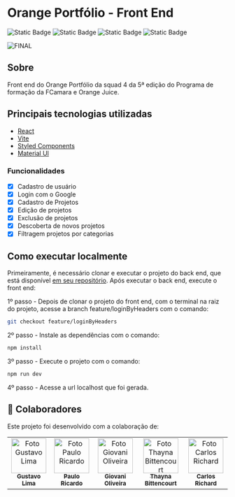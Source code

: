 # Orange Portfólio - Front End

![Static Badge](https://img.shields.io/badge/release%20date-february-orange)
![Static Badge](https://img.shields.io/badge/squad%204-orange)
![Static Badge](https://img.shields.io/badge/orange%20juice-orange)
![Static Badge](https://img.shields.io/badge/fcamara-orange)


![FINAL](https://github.com/Squad-4-Hackathon-FCamara/Back-End/assets/50846424/91e76f8f-1216-4a92-a51c-67fab77dd134)


## Sobre
Front end do Orange Portfólio da squad 4 da 5ª edição do Programa de formação da FCamara e Orange Juice.

## Principais tecnologias utilizadas
* [React](https://react.dev/)
* [Vite](https://vitejs.dev/)
* [Styled Components](https://styled-components.com/)
* [Material UI](https://mui.com/material-ui/)

### Funcionalidades

- [x] Cadastro de usuário
- [x] Login com o Google
- [x] Cadastro de Projetos
- [x] Edição de projetos
- [x] Exclusão de projetos
- [x] Descoberta de novos projetos
- [x] Filtragem projetos por categorias

## Como executar localmente
Primeiramente, é necessário clonar e executar o projeto do back end, que está disponível [em seu repositório](https://github.com/Squad-4-Hackathon-FCamara/Back-End).
Após executar o back end, execute o front end:

1º passo - Depois de clonar o projeto do front end, com o terminal na raiz do projeto, acesse a branch feature/loginByHeaders com o comando:
```bash
git checkout feature/loginByHeaders
```
2º passo - Instale as dependências com o comando:
```bash
npm install
```
3º passo - Execute o projeto com o comando:
```bash
npm run dev
```
4º passo - Acesse a url localhost que foi gerada.

## 🤝 Colaboradores

Este projeto foi desenvolvido com a colaboração de:

<table>
  <tr>
    <td align="center"><a href="https://github.com/gustas01"><img src="https://firebasestorage.googleapis.com/v0/b/uploads-58ebc.appspot.com/o/gustavo.jpeg?alt=media&token=f3033590-35d0-4456-8814-eb29e7274879" width="80px;" alt="Foto Gustavo Lima"/><br /><sub><b>Gustavo Lima</b></sub></a><br /></td>
    <td align="center"><a href="https://github.com/Paulo-Ricard0"><img src="https://firebasestorage.googleapis.com/v0/b/uploads-58ebc.appspot.com/o/paulo.jpeg?alt=media&token=8658818a-1377-478a-884e-03efc40f2980" width="80px" alt="Foto Paulo Ricardo"/><br /><sub><b>Paulo Ricardo</b></sub></a><br /></td>
    <td align="center"><a href="https://github.com/Giovani-O"><img src="https://firebasestorage.googleapis.com/v0/b/uploads-58ebc.appspot.com/o/giovani.jpeg?alt=media&token=c4e4f454-0f67-46da-9313-652a384aa7f4" width="80px" alt="Foto Giovani Oliveira"/><br /><sub><b>Giovani Oliveira</b></sub></a><br /></td>
    <td align="center"><a href="https://github.com/thaynahakan"><img src="https://firebasestorage.googleapis.com/v0/b/uploads-58ebc.appspot.com/o/thayna.jpeg?alt=media&token=7d83c892-4fbf-4bb9-a1de-e2f79a1d34df" width="80px" alt="Foto Thayna Bittencourt"/><br /><sub><b>Thayna Bittencourt</b></sub></a><br /></td>
    <td align="center"><a href="https://github.com/Crichard7"><img src="https://firebasestorage.googleapis.com/v0/b/uploads-58ebc.appspot.com/o/carlos.jpeg?alt=media&token=0128e2be-29f6-405b-b319-1e32b8eaf5bd" width="80px" alt="Foto Carlos Richard"/><br /><sub><b>Carlos Richard</b></sub></a><br /></td>
  </tr>
</table>
